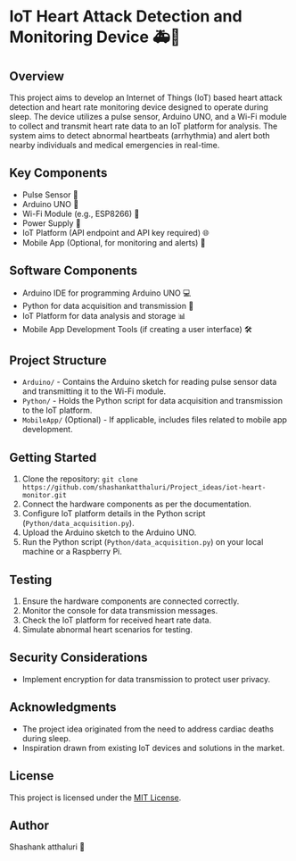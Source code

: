 # IoT Heart Attack Detection and Monitoring Device 🚑💓

## Overview
This project aims to develop an Internet of Things (IoT) based heart attack detection and heart rate monitoring device designed to operate during sleep. The device utilizes a pulse sensor, Arduino UNO, and a Wi-Fi module to collect and transmit heart rate data to an IoT platform for analysis. The system aims to detect abnormal heartbeats (arrhythmia) and alert both nearby individuals and medical emergencies in real-time.

## Key Components
- Pulse Sensor 💓
- Arduino UNO 🤖
- Wi-Fi Module (e.g., ESP8266) 📡
- Power Supply 🔌
- IoT Platform (API endpoint and API key required) 🌐
- Mobile App (Optional, for monitoring and alerts) 📱

## Software Components
- Arduino IDE for programming Arduino UNO 💻
- Python for data acquisition and transmission 🐍
- IoT Platform for data analysis and storage 📊
- Mobile App Development Tools (if creating a user interface) 🛠️

## Project Structure
- `Arduino/` - Contains the Arduino sketch for reading pulse sensor data and transmitting it to the Wi-Fi module.
- `Python/` - Holds the Python script for data acquisition and transmission to the IoT platform.
- `MobileApp/` (Optional) - If applicable, includes files related to mobile app development.

## Getting Started
1. Clone the repository: `git clone https://github.com/shashankatthaluri/Project_ideas/iot-heart-monitor.git`
2. Connect the hardware components as per the documentation.
3. Configure IoT platform details in the Python script (`Python/data_acquisition.py`).
4. Upload the Arduino sketch to the Arduino UNO.
5. Run the Python script (`Python/data_acquisition.py`) on your local machine or a Raspberry Pi.

## Testing
1. Ensure the hardware components are connected correctly.
2. Monitor the console for data transmission messages.
3. Check the IoT platform for received heart rate data.
4. Simulate abnormal heart scenarios for testing.

## Security Considerations
- Implement encryption for data transmission to protect user privacy.

## Acknowledgments
- The project idea originated from the need to address cardiac deaths during sleep.
- Inspiration drawn from existing IoT devices and solutions in the market.

## License
This project is licensed under the [MIT License](LICENSE).

## Author
Shashank atthaluri 🙌

